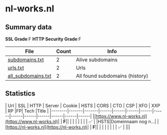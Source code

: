 

# nl-works.nl
## Summary data


**SSL Grade**:F
**HTTP Security Grade**:F


| File       | Count | Info |
|------------|-------|------|
|[subdomains.txt](/data/nl-works.nl/subdomains.txt)|2|Alive subdomains|
|[urls.txt](/data/nl-works.nl/urls.txt)|2|Urls|
|[all_subdomains.txt](/data/nl-works.nl/all_subdomains.txt)|2|All found subdomains (history)|


## Statistics


| Url | SSL | HTTP | Server | Cookie | HSTS | CORS | CTO | CSP | XFO | XXP | RP |FP| Tech |Title |
|--------|-------|-------|------|------|------|------|------|------|------|------|------|------|------|
|[https://www.nl-works.nl](https://www.nl-works.nl)| | **F**|| | | | | | | | :white_check_mark: | |HSTS|Domeinnaam nog n...|
|[https://nl-works.nl](https://nl-works.nl)| | **F**|| | | | | | | | :white_check_mark: | |||